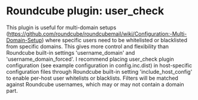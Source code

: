 Roundcube plugin: user\_check
=============================

This plugin is useful for multi-domain setups (https://github.com/roundcube/roundcubemail/wiki/Configuration:-Multi-Domain-Setup) where specific users need to be whitelisted or blacklisted from specific domains. This gives more control and flexibility than Roundcube built-in settings 'username\_domain' and 'username\_domain\_forced'. I recommend placing user\_check plugin configuration (see example configuration in config.inc.dist) in host-specific configuration files through Roundcube built-in setting 'include\_host\_config' to enable per-host user whitelists or blacklists. Filters will be matched against Roundcube usernames, which may or may not contain a domain part.
